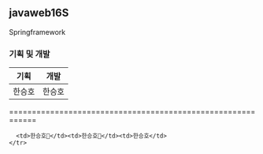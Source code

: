 ## javaweb16S
Springframework
### 기획 및 개발 
기획|개발
---|---|
한승호|한승호|
============================================================

      <td>한승호🤞</td><td>한승호🌹</td><td>한승호</td>
    </tr>
  </tr>
</table>
